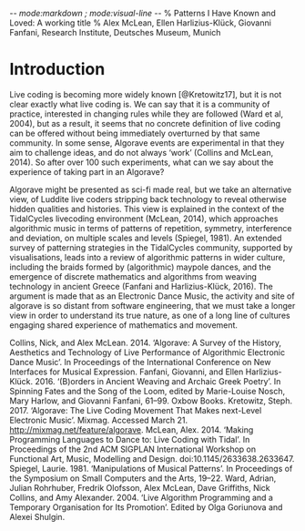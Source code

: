 -*- mode:markdown ; mode:visual-line -*-
% Patterns I Have Known and Loved: A working title
% Alex McLean, Ellen Harlizius-Klück, Giovanni Fanfani,  Research Institute, Deutsches Museum, Munich

# Introduction

Live coding is becoming more widely known [@Kretowitz17], but it is not clear exactly what live coding is. We can say that it is a community of practice, interested in changing rules while they are followed (Ward et al, 2004), but as a result, it seems that no concrete definition of live coding can be offered without being immediately overturned by that same community. In some sense, Algorave events are experimental in that they aim to challenge ideas, and do not always ‘work’ (Collins and McLean, 2014). So after over 100 such experiments, what can we say about the experience of taking part in an Algorave? 

Algorave might be presented as sci-fi made real, but we take an alternative view, of Luddite live coders stripping back technology to reveal otherwise hidden qualities and histories. This view is explained in the context of the TidalCycles livecoding environment (McLean, 2014), which approaches algorithmic music in terms of patterns of repetition, symmetry, interference and deviation, on multiple scales and levels (Spiegel, 1981). An extended survey of patterning strategies in the TidalCycles community, supported by visualisations, leads into a review of algorithmic patterns in wider culture, including the braids formed by (algorithmic) maypole dances, and the emergence of discrete mathematics and algorithms from weaving technology in ancient Greece (Fanfani and Harlizius-Klück, 2016). The argument is made that as an Electronic Dance Music, the activity and site of algorave is so distant from software engineering, that we must take a longer view in order to understand its true nature, as one of a long line of cultures engaging shared experience of mathematics and movement.

Collins, Nick, and Alex McLean. 2014. ‘Algorave: A Survey of the History, Aesthetics and Technology of Live Performance of Algorithmic Electronic Dance Music’. In Proceedings of the International Conference on New Interfaces for Musical Expression.
Fanfani, Giovanni, and Ellen Harlizius-Klück. 2016. ‘(B)orders in Ancient Weaving and Archaic Greek Poetry’. In Spinning Fates and the Song of the Loom, edited by Marie-Louise Nosch, Mary Harlow, and Giovanni Fanfani, 61–99. Oxbow Books.
Kretowitz, Steph. 2017. ‘Algorave: The Live Coding Movement That Makes next-Level Electronic Music’. Mixmag. Accessed March 21. http://mixmag.net/feature/algorave.
McLean, Alex. 2014. ‘Making Programming Languages to Dance to: Live Coding with Tidal’. In Proceedings of the 2nd ACM SIGPLAN International Workshop on Functional Art, Music, Modelling and Design. doi:10.1145/2633638.2633647.
Spiegel, Laurie. 1981. ‘Manipulations of Musical Patterns’. In Proceedings of the Symposium on Small Computers and the Arts, 19–22.
Ward, Adrian, Julian Rohrhuber, Fredrik Olofsson, Alex McLean, Dave Griffiths, Nick Collins, and Amy Alexander. 2004. ‘Live Algorithm Programming and a Temporary Organisation for Its Promotion’. Edited by Olga Goriunova and Alexei Shulgin.

